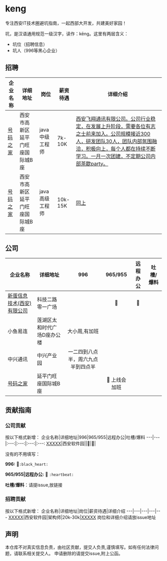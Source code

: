 # keng
专注西安IT技术圈避坑指南，一起西部大开发，共建美好家园！

坑，是汉语通用规范一级汉字，读作：kēng。这里有两层含义：
- 坑位（招聘信息）
- 坑人（996等黑心企业）

## 招聘
企业名称|详细地址|岗位|薪资待遇|详细介绍
---|---|---|---|---
[号码之家](https://hot.haoma.com/)|西安市高新区延平门旺座国际城B座|java中级工程师|7k-10K|[西安飞翔通讯有限公司。公司行业稳定，在发展上升阶段，需要各位有志之士前来加入。公司规模接近300人，研发团队30人，团队内部氛围融洽，积极向上，每个人都在持续不断学习。一月一次团建，不定期公司内部茶歇party。](https://www.zhipin.com/gongsi/1393ab161c7a44d41ndz09W7FQ~~.html?ka=search_list_company_1_custompage)
[号码之家](https://hot.haoma.com/)|西安市高新区延平门旺座国际城B座|java高级工程师|10k-15K|[同上](https://www.zhipin.com/gongsi/1393ab161c7a44d41ndz09W7FQ~~.html?ka=search_list_company_1_custompage)
## 公司
企业名称|详细地址|996|965/955|远程办公|吐槽/爆料
---|---|:---:|:---:|:---:|:---:
[新蛋信息技术(西安)有限公司](http://nesc.newegg.com.cn/)|科技二路零一广场||:heartbeat:|:heartbeat:
小鱼易连|莲湖区太和时代广场D座办公楼|大小周,有加班||
中兴通讯|中兴产业园|一二四到八点半，周六九点半到四点半||
[号码之家](https://hot.haoma.com/)|延平门旺座国际城B座||:heartbeat: 上线会加班|
## 贡献指南
### 公司贡献
按以下格式新增：
企业名称|详细地址|996|965/955|远程办公|吐槽/爆料
---|---|:---:|:---:|:---:|:---:
[XXXXX](http://xxxxxx.cn/)|西安软件园||:heartbeat:|:heartbeat:|

没有的不用填写：

**996:** :black_heart:`:black_heart:`

**965/955|远程办公:** :heartbeat: `:heartbeat:`

**吐槽/爆料**：请提issue,放链接


### 招聘贡献

按以下格式新增：
企业名称|详细地址|岗位|薪资待遇|详细介绍
---|---|---|---|---
[XXXXX](http://xxxxxx.cn/)|西安软件园|架构师|20k-30k|[XXXXX](http://xxxxxx.cn/)
岗位和详细介绍请放issue地址

## 声明
本仓库不对真实信息负责，由社区贡献，提交人负责,谨慎填写。如有任何法律问题，请联系相关提交人。
申请删除的请提交issue,附上公函。
